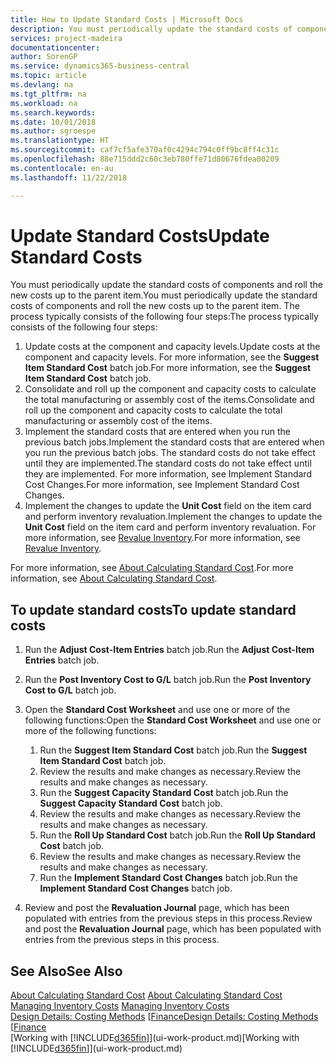 ```yaml
---
title: How to Update Standard Costs | Microsoft Docs
description: You must periodically update the standard costs of components and roll the new costs up to the parent item.
services: project-madeira
documentationcenter: 
author: SorenGP
ms.service: dynamics365-business-central
ms.topic: article
ms.devlang: na
ms.tgt_pltfrm: na
ms.workload: na
ms.search.keywords: 
ms.date: 10/01/2018
ms.author: sgroespe
ms.translationtype: HT
ms.sourcegitcommit: caf7cf5afe370af0c4294c794c0ff9bc8ff4c31c
ms.openlocfilehash: 88e715ddd2c60c3eb780ffe71d80676fdea00209
ms.contentlocale: en-au
ms.lasthandoff: 11/22/2018

---
```

# <a name="update-standard-costs"></a><span data-ttu-id="38163-103">Update Standard Costs</span><span class="sxs-lookup"><span data-stu-id="38163-103">Update Standard Costs</span></span>
<span data-ttu-id="38163-104">You must periodically update the standard costs of components and roll the new costs up to the parent item.</span><span class="sxs-lookup"><span data-stu-id="38163-104">You must periodically update the standard costs of components and roll the new costs up to the parent item.</span></span> <span data-ttu-id="38163-105">The process typically consists of the following four steps:</span><span class="sxs-lookup"><span data-stu-id="38163-105">The process typically consists of the following four steps:</span></span>  

1.  <span data-ttu-id="38163-106">Update costs at the component and capacity levels.</span><span class="sxs-lookup"><span data-stu-id="38163-106">Update costs at the component and capacity levels.</span></span> <span data-ttu-id="38163-107">For more information, see the **Suggest Item Standard Cost** batch job.</span><span class="sxs-lookup"><span data-stu-id="38163-107">For more information, see the **Suggest Item Standard Cost** batch job.</span></span>  
2.  <span data-ttu-id="38163-108">Consolidate and roll up the component and capacity costs to calculate the total manufacturing or assembly cost of the items.</span><span class="sxs-lookup"><span data-stu-id="38163-108">Consolidate and roll up the component and capacity costs to calculate the total manufacturing or assembly cost of the items.</span></span>  
3.  <span data-ttu-id="38163-109">Implement the standard costs that are entered when you run the previous batch jobs.</span><span class="sxs-lookup"><span data-stu-id="38163-109">Implement the standard costs that are entered when you run the previous batch jobs.</span></span> <span data-ttu-id="38163-110">The standard costs do not take effect until they are implemented.</span><span class="sxs-lookup"><span data-stu-id="38163-110">The standard costs do not take effect until they are implemented.</span></span> <span data-ttu-id="38163-111">For more information, see Implement Standard Cost Changes.</span><span class="sxs-lookup"><span data-stu-id="38163-111">For more information, see Implement Standard Cost Changes.</span></span>  
4.  <span data-ttu-id="38163-112">Implement the changes to update the **Unit Cost** field on the item card and perform inventory revaluation.</span><span class="sxs-lookup"><span data-stu-id="38163-112">Implement the changes to update the **Unit Cost** field on the item card and perform inventory revaluation.</span></span> <span data-ttu-id="38163-113">For more information, see [Revalue Inventory](inventory-how-revalue-inventory.md).</span><span class="sxs-lookup"><span data-stu-id="38163-113">For more information, see [Revalue Inventory](inventory-how-revalue-inventory.md).</span></span>  

<span data-ttu-id="38163-114">For more information, see [About Calculating Standard Cost](finance-about-calculating-standard-cost.md).</span><span class="sxs-lookup"><span data-stu-id="38163-114">For more information, see [About Calculating Standard Cost](finance-about-calculating-standard-cost.md).</span></span>  
## <a name="to-update-standard-costs"></a><span data-ttu-id="38163-115">To update standard costs</span><span class="sxs-lookup"><span data-stu-id="38163-115">To update standard costs</span></span>  
1.  <span data-ttu-id="38163-116">Run the **Adjust Cost-Item Entries** batch job.</span><span class="sxs-lookup"><span data-stu-id="38163-116">Run the **Adjust Cost-Item Entries** batch job.</span></span>  
2.  <span data-ttu-id="38163-117">Run the **Post Inventory Cost to G/L** batch job.</span><span class="sxs-lookup"><span data-stu-id="38163-117">Run the **Post Inventory Cost to G/L** batch job.</span></span>  
3.  <span data-ttu-id="38163-118">Open the **Standard Cost Worksheet** and use one or more of the following functions:</span><span class="sxs-lookup"><span data-stu-id="38163-118">Open the **Standard Cost Worksheet** and use one or more of the following functions:</span></span>  

    1.  <span data-ttu-id="38163-119">Run the **Suggest Item Standard Cost** batch job.</span><span class="sxs-lookup"><span data-stu-id="38163-119">Run the **Suggest Item Standard Cost** batch job.</span></span>  
    2.  <span data-ttu-id="38163-120">Review the results and make changes as necessary.</span><span class="sxs-lookup"><span data-stu-id="38163-120">Review the results and make changes as necessary.</span></span>  
    3.  <span data-ttu-id="38163-121">Run the **Suggest Capacity Standard Cost** batch job.</span><span class="sxs-lookup"><span data-stu-id="38163-121">Run the **Suggest Capacity Standard Cost** batch job.</span></span>  
    4.  <span data-ttu-id="38163-122">Review the results and make changes as necessary.</span><span class="sxs-lookup"><span data-stu-id="38163-122">Review the results and make changes as necessary.</span></span>
    5. <span data-ttu-id="38163-123">Run the **Roll Up Standard Cost** batch job.</span><span class="sxs-lookup"><span data-stu-id="38163-123">Run the **Roll Up Standard Cost** batch job.</span></span>
    6.  <span data-ttu-id="38163-124">Review the results and make changes as necessary.</span><span class="sxs-lookup"><span data-stu-id="38163-124">Review the results and make changes as necessary.</span></span>
    7.  <span data-ttu-id="38163-125">Run the **Implement Standard Cost Changes** batch job.</span><span class="sxs-lookup"><span data-stu-id="38163-125">Run the **Implement Standard Cost Changes** batch job.</span></span>  
4.  <span data-ttu-id="38163-126">Review and post the **Revaluation Journal** page, which has been populated with entries from the previous steps in this process.</span><span class="sxs-lookup"><span data-stu-id="38163-126">Review and post the **Revaluation Journal** page, which has been populated with entries from the previous steps in this process.</span></span>  

## <a name="see-also"></a><span data-ttu-id="38163-127">See Also</span><span class="sxs-lookup"><span data-stu-id="38163-127">See Also</span></span>  
 <span data-ttu-id="38163-128">[About Calculating Standard Cost](finance-about-calculating-standard-cost.md) </span><span class="sxs-lookup"><span data-stu-id="38163-128">[About Calculating Standard Cost](finance-about-calculating-standard-cost.md) </span></span>  
 <span data-ttu-id="38163-129">[Managing Inventory Costs](finance-manage-inventory-costs.md) </span><span class="sxs-lookup"><span data-stu-id="38163-129">[Managing Inventory Costs](finance-manage-inventory-costs.md) </span></span>  
 <span data-ttu-id="38163-130">[Design Details: Costing Methods](design-details-costing-methods.md) [[Finance](finance.md)</span><span class="sxs-lookup"><span data-stu-id="38163-130">[Design Details: Costing Methods](design-details-costing-methods.md) [[Finance](finance.md)</span></span>  
 <span data-ttu-id="38163-131">[Working with [!INCLUDE[d365fin](includes/d365fin_md.md)]](ui-work-product.md)</span><span class="sxs-lookup"><span data-stu-id="38163-131">[Working with [!INCLUDE[d365fin](includes/d365fin_md.md)]](ui-work-product.md)</span></span>  

